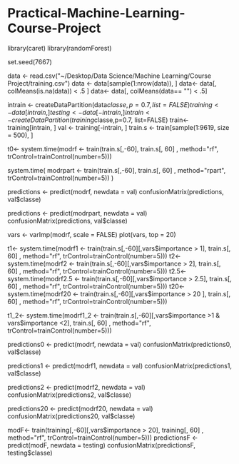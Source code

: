 # Practical-Machine-Learning-Course-Project
library(caret)
library(randomForest)

set.seed(7667)

data <- read.csv("~/Desktop/Data Science/Machine Learning/Course Project/training.csv")
data <- data[sample(1:nrow(data)), ]
data<- data[, colMeans(is.na(data)) < .5 ]
data<- data[, colMeans(data== "") < .5]


intrain <- createDataPartition(data$classe,p=0.7, list=FALSE)
training<- data[intrain, ]
testing <- data[-intrain, ]
intrain<- createDataPartition(training$classe,p=0.7, list=FALSE)
train<- training[intrain, ]
val <- training[-intrain, ] 
train.s <- train[sample(1:9619, size = 500), ]                              

t0<- system.time(modrf <- train(train.s[,-60], train.s[, 60] , method="rf", trControl=trainControl(number=5)))

system.time(
  modrpart <- train(train.s[,-60], train.s[, 60] , method="rpart", trControl=trainControl(number=5))
)

predictions <- predict(modrf, newdata = val)
confusionMatrix(predictions, val$classe)

predictions <- predict(modrpart, newdata = val)
confusionMatrix(predictions, val$classe)


vars <- varImp(modrf, scale = FALSE)
plot(vars, top = 20)


t1<- system.time(modrf1 <- train(train.s[,-60][,vars$importance > 1], train.s[, 60] , method="rf", trControl=trainControl(number=5)))
t2<- system.time(modrf2 <- train(train.s[,-60][,vars$importance > 2], train.s[, 60] , method="rf", trControl=trainControl(number=5)))
t2.5<- system.time(modrf2.5 <- train(train.s[,-60][,vars$importance > 2.5], train.s[, 60] , method="rf", trControl=trainControl(number=5)))
t20<- system.time(modrf20 <- train(train.s[,-60][,vars$importance > 20 ], train.s[, 60] , method="rf", trControl=trainControl(number=5)))

t1_2<-  system.time(modrf1_2 <- train(train.s[,-60][,vars$importance >1 & vars$importance <2], train.s[, 60] , method="rf", trControl=trainControl(number=5)))

predictions0 <- predict(modrf, newdata = val)
confusionMatrix(predictions0, val$classe)

predictions1 <- predict(modrf1, newdata = val)
confusionMatrix(predictions1, val$classe)

predictions2 <- predict(modrf2, newdata = val)
confusionMatrix(predictions2, val$classe)

predictions20 <- predict(modrf20, newdata = val)
confusionMatrix(predictions20, val$classe)



modF<- train(training[,-60][,vars$importance > 20], training[, 60] , method="rf", trControl=trainControl(number=5)))
predictionsF <- predict(modF, newdata = testing)
confusionMatrix(predictionsF, testing$classe)

